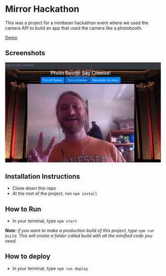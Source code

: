 # Mirror Hackathon
This was a project for a mintbean hackathon event where we used the camera API to build an app that used the camera like a photobooth. 

[Demo](https://mcaldwell-42.github.io/mirror-hackathon/)

## Screenshots
![image of photo booth website](https://raw.githubusercontent.com/MCaldwell-42/mirror-hackathon/master/photobootScreen.png)

## Installation Instructions
- Clone down this repo
- At the root of the project, run `npm install`


## How to Run
- In your terminal, type `npm start`

***Note**: if you want to make a production build of this project, type `npm run build`.  This will create a folder called build with all the minified code you need.*

## How to deploy
- In your terminal, type `npm run deploy`